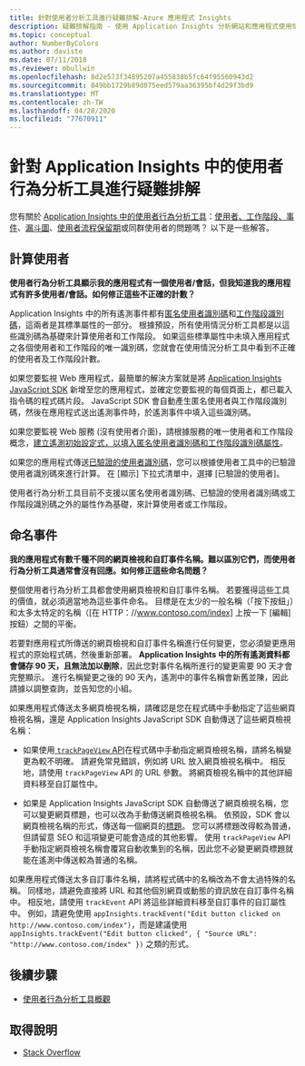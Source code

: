 ```yaml
---
title: 針對使用者分析工具進行疑難排解-Azure 應用程式 Insights
description: 疑難排解指南 - 使用 Application Insights 分析網站和應用程式使用情況。
ms.topic: conceptual
author: NumberByColors
ms.author: daviste
ms.date: 07/11/2018
ms.reviewer: mbullwin
ms.openlocfilehash: 8d2e573f34895207a455838b5fc64f95560943d2
ms.sourcegitcommit: 849bb1729b89d075eed579aa36395bf4d29f3bd9
ms.translationtype: MT
ms.contentlocale: zh-TW
ms.lasthandoff: 04/28/2020
ms.locfileid: "77670911"
---
```

# <a name="troubleshoot-user-behavior-analytics-tools-in-application-insights"></a>針對 Application Insights 中的使用者行為分析工具進行疑難排解
您有關於 [Application Insights 中的使用者行為分析工具](usage-overview.md)：[使用者、工作階段、事件](usage-segmentation.md)、[漏斗圖](usage-funnels.md)、[使用者流程](usage-flows.md)[保留期](usage-retention.md)或同群使用者的問題嗎？ 以下是一些解答。

## <a name="counting-users"></a>計算使用者
**使用者行為分析工具顯示我的應用程式有一個使用者/會話，但我知道我的應用程式有許多使用者/會話。如何修正這些不正確的計數？**

Application Insights 中的所有遙測事件都有[匿名使用者識別碼](../../azure-monitor/app/data-model-context.md)和[工作階段識別碼](../../azure-monitor/app/data-model-context.md)，這兩者是其標準屬性的一部分。 根據預設，所有使用情況分析工具都是以這些識別碼為基礎來計算使用者和工作階段。 如果這些標準屬性中未填入應用程式之各個使用者和工作階段的唯一識別碼，您就會在使用情況分析工具中看到不正確的使用者及工作階段計數。

如果您要監視 Web 應用程式，最簡單的解決方案就是將 [Application Insights JavaScript SDK](../../azure-monitor/app/javascript.md) 新增至您的應用程式，並確定您要監視的每個頁面上，都已載入指令碼的程式碼片段。 JavaScript SDK 會自動產生匿名使用者與工作階段識別碼，然後在應用程式送出遙測事件時，於遙測事件中填入這些識別碼。

如果您要監視 Web 服務 (沒有使用者介面)，請根據服務的唯一使用者和工作階段概念，[建立遙測初始設定式，以填入匿名使用者識別碼和工作階段識別碼屬性](usage-send-user-context.md)。

如果您的應用程式傳送[已驗證的使用者識別碼](../../azure-monitor/app/api-custom-events-metrics.md#authenticated-users)，您可以根據使用者工具中的已驗證使用者識別碼來進行計算。 在 [顯示] 下拉式清單中，選擇 [已驗證的使用者]。

使用者行為分析工具目前不支援以匿名使用者識別碼、已驗證的使用者識別碼或工作階段識別碼之外的屬性作為基礎，來計算使用者或工作階段。

## <a name="naming-events"></a>命名事件
**我的應用程式有數千種不同的網頁檢視和自訂事件名稱。難以區別它們，而使用者行為分析工具通常會沒有回應。如何修正這些命名問題？**

整個使用者行為分析工具都會使用網頁檢視和自訂事件名稱。 若要獲得這些工具的價值，就必須適當地為這些事件命名。 目標是在太少的一般名稱（「按下按鈕」）和太多太特定的名稱（[在 HTTP：\//www.contoso.com/index] 上按一下 [編輯] 按鈕）之間的平衡。

若要對應用程式所傳送的網頁檢視和自訂事件名稱進行任何變更，您必須變更應用程式的原始程式碼，然後重新部署。 **Application Insights 中的所有遙測資料都會儲存 90 天，且無法加以刪除**，因此您對事件名稱所進行的變更需要 90 天才會完整顯示。 進行名稱變更之後的 90 天內，遙測中的事件名稱會新舊並陳，因此請據以調整查詢，並告知您的小組。

如果應用程式傳送太多網頁檢視名稱，請確認是您在程式碼中手動指定了這些網頁檢視名稱，還是 Application Insights JavaScript SDK 自動傳送了這些網頁檢視名稱：

* 如果使用[ `trackPageView` API](https://github.com/Microsoft/ApplicationInsights-JS/blob/master/API-reference.md)在程式碼中手動指定網頁檢視名稱，請將名稱變更為較不明確。 請避免常見錯誤，例如將 URL 放入網頁檢視名稱中。 相反地，請使用 `trackPageView` API 的 URL 參數。 將網頁檢視名稱中的其他詳細資料移至自訂屬性中。

* 如果是 Application Insights JavaScript SDK 自動傳送了網頁檢視名稱，您可以變更網頁標題，也可以改為手動傳送網頁檢視名稱。 依預設，SDK 會以網頁檢視名稱的形式，傳送每一個網頁的[標題](https://developer.mozilla.org/docs/Web/HTML/Element/title)。 您可以將標題改得較為普通，但請留意 SEO 和這項變更可能會造成的其他影響。 使用 `trackPageView` API 手動指定網頁檢視名稱會覆寫自動收集到的名稱，因此您不必變更網頁標題就能在遙測中傳送較為普通的名稱。   

如果應用程式傳送太多自訂事件名稱，請將程式碼中的名稱改為不會太過特殊的名稱。 同樣地，請避免直接將 URL 和其他個別網頁或動態的資訊放在自訂事件名稱中。 相反地，請使用 `trackEvent` API 將這些詳細資料移至自訂事件的自訂屬性中。 例如，請避免使用 `appInsights.trackEvent("Edit button clicked on http://www.contoso.com/index")`，而是建議使用 `appInsights.trackEvent("Edit button clicked", { "Source URL": "http://www.contoso.com/index" })` 之類的形式。

## <a name="next-steps"></a>後續步驟

* [使用者行為分析工具概觀](usage-overview.md)

## <a name="get-help"></a>取得說明
* [Stack Overflow](https://stackoverflow.com/questions/tagged/ms-application-insights)

